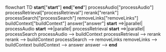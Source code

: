 flowchart TD
    __start__["__start__"]
    __end__["__end__"]
    processAudio["processAudio"]
    processRetrieval["processRetrieval"]
    rerank["rerank"]
    processSearch["processSearch"]
    removeLinks["removeLinks"]
    buildContext["buildContext"]
    answer["answer"]
    __start__ ==>|parallel| processAudio
    __start__ ==>|parallel| processRetrieval
    __start__ ==>|parallel| processSearch
    processAudio --> buildContext
    processRetrieval --> rerank
    rerank --> buildContext
    processSearch --> removeLinks
    removeLinks --> buildContext
    buildContext --> answer
    answer --> __end__